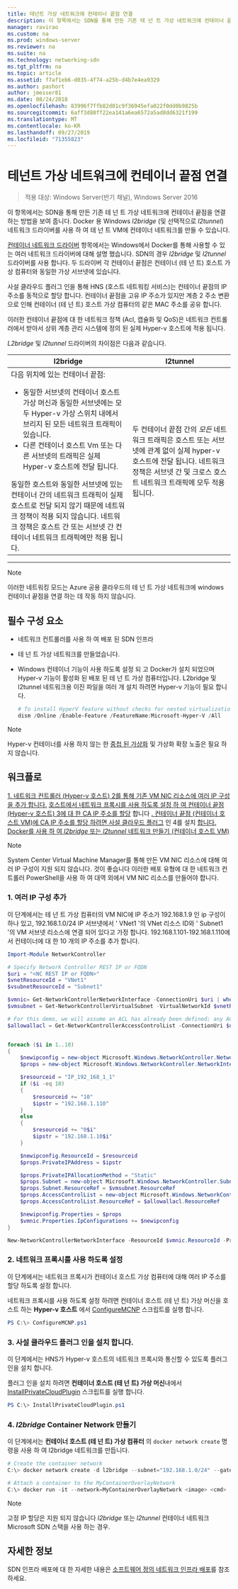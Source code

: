 ```yaml
---
title: 테넌트 가상 네트워크에 컨테이너 끝점 연결
description: 이 항목에서는 SDN을 통해 만든 기존 테 넌 트 가상 네트워크에 컨테이너 끝점을 연결 하는 방법을 보여 줍니다. Docker 용 Windows l2bridge (및 선택적으로 l2tunnel) 네트워크 드라이버를 사용 하 여 테 넌 트 VM에 컨테이너 네트워크를 만들 수 있습니다.
manager: ravirao
ms.custom: na
ms.prod: windows-server
ms.reviewer: na
ms.suite: na
ms.technology: networking-sdn
ms.tgt_pltfrm: na
ms.topic: article
ms.assetid: f7af1eb6-d035-4f74-a25b-d4b7e4ea9329
ms.author: pashort
author: jmesser81
ms.date: 08/24/2018
ms.openlocfilehash: 83996f7ffb82d01c9f36945efa022f0dd0b9825b
ms.sourcegitcommit: 6aff3d88ff22ea141a6ea6572a5ad8dd6321f199
ms.translationtype: MT
ms.contentlocale: ko-KR
ms.lasthandoff: 09/27/2019
ms.locfileid: "71355823"
---
```

# <a name="connect-container-endpoints-to-a-tenant-virtual-network"></a>테넌트 가상 네트워크에 컨테이너 끝점 연결

>적용 대상: Windows Server(반기 채널), Windows Server 2016

이 항목에서는 SDN을 통해 만든 기존 테 넌 트 가상 네트워크에 컨테이너 끝점을 연결 하는 방법을 보여 줍니다. Docker 용 Windows *l2bridge* (및 선택적으로 *l2tunnel*) 네트워크 드라이버를 사용 하 여 테 넌 트 VM에 컨테이너 네트워크를 만들 수 있습니다.

[컨테이너 네트워크 드라이버](https://docs.microsoft.com/virtualization/windowscontainers/container-networking/network-drivers-topologies) 항목에서는 Windows에서 Docker를 통해 사용할 수 있는 여러 네트워크 드라이버에 대해 설명 했습니다. SDN의 경우 *l2bridge* 및 *l2tunnel* 드라이버를 사용 합니다. 두 드라이버 각 컨테이너 끝점은 컨테이너 (테 넌 트) 호스트 가상 컴퓨터와 동일한 가상 서브넷에 있습니다. 

사설 클라우드 플러그 인을 통해 HNS (호스트 네트워킹 서비스)는 컨테이너 끝점의 IP 주소를 동적으로 할당 합니다. 컨테이너 끝점을 고유 IP 주소가 있지만 계층 2 주소 변환으로 인해 컨테이너 (테 넌 트) 호스트 가상 컴퓨터의 같은 MAC 주소를 공유 합니다. 

이러한 컨테이너 끝점에 대 한 네트워크 정책 (Acl, 캡슐화 및 QoS)은 네트워크 컨트롤러에서 받아서 상위 계층 관리 시스템에 정의 된 실제 Hyper-v 호스트에 적용 됩니다. 

*L2bridge* 및 *l2tunnel* 드라이버의 차이점은 다음과 같습니다.


|                                                                                                                                                                                                                                                                            l2bridge                                                                                                                                                                                                                                                                            |                                                                                                 l2tunnel                                                                                                  |
|----------------------------------------------------------------------------------------------------------------------------------------------------------------------------------------------------------------------------------------------------------------------------------------------------------------------------------------------------------------------------------------------------------------------------------------------------------------------------------------------------------------------------------------------------------------|-----------------------------------------------------------------------------------------------------------------------------------------------------------------------------------------------------------|
| 다음 위치에 있는 컨테이너 끝점: <ul><li>동일한 서브넷의 컨테이너 호스트 가상 머신과 동일한 서브넷에는 모두 Hyper-v 가상 스위치 내에서 브리지 된 모든 네트워크 트래픽이 있습니다. </li><li>다른 컨테이너 호스트 Vm 또는 다른 서브넷의 트래픽은 실제 Hyper-v 호스트에 전달 됩니다. </li></ul>동일한 호스트와 동일한 서브넷에 있는 컨테이너 간의 네트워크 트래픽이 실제 호스트로 전달 되지 않기 때문에 네트워크 정책이 적용 되지 않습니다. 네트워크 정책은 호스트 간 또는 서브넷 간 컨테이너 네트워크 트래픽에만 적용 됩니다. | 두 컨테이너 끝점 간의 *모든* 네트워크 트래픽은 호스트 또는 서브넷에 관계 없이 실제 hyper-v 호스트에 전달 됩니다. 네트워크 정책은 서브넷 간 및 크로스 호스트 네트워크 트래픽에 모두 적용 됩니다. |

---

>[!NOTE]
>이러한 네트워킹 모드는 Azure 공용 클라우드의 테 넌 트 가상 네트워크에 windows 컨테이너 끝점을 연결 하는 데 작동 하지 않습니다.


## <a name="prerequisites"></a>필수 구성 요소
-  네트워크 컨트롤러를 사용 하 여 배포 된 SDN 인프라
-  테 넌 트 가상 네트워크를 만들었습니다.
-  Windows 컨테이너 기능이 사용 하도록 설정 되 고 Docker가 설치 되었으며 Hyper-v 기능이 활성화 된 배포 된 테 넌 트 가상 컴퓨터입니다. L2bridge 및 l2tunnel 네트워크용 이진 파일을 여러 개 설치 하려면 Hyper-v 기능이 필요 합니다.

   ```powershell
   # To install HyperV feature without checks for nested virtualization
   dism /Online /Enable-Feature /FeatureName:Microsoft-Hyper-V /All 
   ```

>[!Note]
>Hyper-v 컨테이너를 사용 하지 않는 한 [중첩 된 가상화](https://msdn.microsoft.com/virtualization/hyperv_on_windows/user_guide/nesting) 및 가상화 확장 노출은 필요 하지 않습니다. 


## <a name="workflow"></a>워크플로

[1. 네트워크 컨트롤러 (Hyper-v 호스트)
2를 통해 기존 VM NIC 리소스에 여러 IP 구성을 추가 합니다.](#1-add-multiple-ip-configurations) [ 호스트에서 네트워크 프록시를 사용 하도록 설정 하 여 컨테이너 끝점 (Hyper-v 호스트)
3에 대 한 CA IP 주소를 할당](#2-enable-the-network-proxy) 합니다 [. 컨테이너 끝점 (컨테이너 호스트 VM)에 CA IP 주소를 할당 하려면 사설 클라우드 플러그](#3-install-the-private-cloud-plug-in) 인
4를 설치 [합니다. Docker를 사용 하 여 *l2bridge* 또는 *l2tunnel* 네트워크 만들기 (컨테이너 호스트 VM)](#4-create-an-l2bridge-container-network)

>[!NOTE]
>System Center Virtual Machine Manager를 통해 만든 VM NIC 리소스에 대해 여러 IP 구성이 지원 되지 않습니다. 것이 좋습니다 이러한 배포 유형에 대 한 네트워크 컨트롤러 PowerShell을 사용 하 여 대역 외에서 VM NIC 리소스를 만들어야 합니다.

### <a name="1-add-multiple-ip-configurations"></a>1. 여러 IP 구성 추가
이 단계에서는 테 넌 트 가상 컴퓨터의 VM NIC에 IP 주소가 192.168.1.9 인 ip 구성이 하나 있고, 192.168.1.0/24 IP 서브넷에서 ' VNet1 '의 VNet 리소스 ID와 ' Subnet1 '의 VM 서브넷 리소스에 연결 되어 있다고 가정 합니다. 192.168.1.101-192.168.1.110에서 컨테이너에 대 한 10 개의 IP 주소를 추가 합니다.

```powershell
Import-Module NetworkController

# Specify Network Controller REST IP or FQDN
$uri = "<NC REST IP or FQDN>"
$vnetResourceId = "VNet1"
$vsubnetResourceId = "Subnet1"

$vmnic= Get-NetworkControllerNetworkInterface -ConnectionUri $uri | where {$_.properties.IpConfigurations.Properties.PrivateIPAddress -eq "192.168.1.9" }
$vmsubnet = Get-NetworkControllerVirtualSubnet -VirtualNetworkId $vnetResourceId -ResourceId $vsubnetResourceId -ConnectionUri $uri

# For this demo, we will assume an ACL has already been defined; any ACL can be applied here
$allowallacl = Get-NetworkControllerAccessControlList -ConnectionUri $uri -ResourceId "AllowAll"


foreach ($i in 1..10)
{
    $newipconfig = new-object Microsoft.Windows.NetworkController.NetworkInterfaceIpConfiguration
    $props = new-object Microsoft.Windows.NetworkController.NetworkInterfaceIpConfigurationProperties

    $resourceid = "IP_192_168_1_1"
    if ($i -eq 10) 
    {
        $resourceid += "10"
        $ipstr = "192.168.1.110"
    }
    else
    {
        $resourceid += "0$i"
        $ipstr = "192.168.1.10$i"
    }

    $newipconfig.ResourceId = $resourceid
    $props.PrivateIPAddress = $ipstr    

    $props.PrivateIPAllocationMethod = "Static"
    $props.Subnet = new-object Microsoft.Windows.NetworkController.Subnet
    $props.Subnet.ResourceRef = $vmsubnet.ResourceRef
    $props.AccessControlList = new-object Microsoft.Windows.NetworkController.AccessControlList
    $props.AccessControlList.ResourceRef = $allowallacl.ResourceRef

    $newipconfig.Properties = $props
    $vmnic.Properties.IpConfigurations += $newipconfig
}

New-NetworkControllerNetworkInterface -ResourceId $vmnic.ResourceId -Properties $vmnic.Properties -ConnectionUri $uri
```

### <a name="2-enable-the-network-proxy"></a>2. 네트워크 프록시를 사용 하도록 설정
이 단계에서는 네트워크 프록시가 컨테이너 호스트 가상 컴퓨터에 대해 여러 IP 주소를 할당 하도록 설정 합니다. 

네트워크 프록시를 사용 하도록 설정 하려면 컨테이너 호스트 (테 넌 트) 가상 머신을 호스트 하는 **Hyper-v 호스트** 에서 [ConfigureMCNP](https://github.com/Microsoft/SDN/blob/master/Containers/ConfigureMCNP.ps1) 스크립트를 실행 합니다.

```powershell
PS C:\> ConfigureMCNP.ps1
```

### <a name="3-install-the-private-cloud-plug-in"></a>3. 사설 클라우드 플러그 인을 설치 합니다.
이 단계에서는 HNS가 Hyper-v 호스트의 네트워크 프록시와 통신할 수 있도록 플러그 인을 설치 합니다.

플러그 인을 설치 하려면 **컨테이너 호스트 (테 넌 트) 가상 머신**내에서 [InstallPrivateCloudPlugin](https://github.com/Microsoft/SDN/blob/master/Containers/InstallPrivateCloudPlugin.ps1) 스크립트를 실행 합니다.


```powershell
PS C:\> InstallPrivateCloudPlugin.ps1
```

### <a name="4-create-an-l2bridge-container-network"></a>4. *l2bridge* Container Network 만들기
이 단계에서는 **컨테이너 호스트 (테 넌 트) 가상 컴퓨터** 의 `docker network create` 명령을 사용 하 여 l2bridge 네트워크를 만듭니다. 

```powershell
# Create the container network
C:\> docker network create -d l2bridge --subnet="192.168.1.0/24" --gateway="192.168.1.1" MyContainerOverlayNetwork

# Attach a container to the MyContainerOverlayNetwork 
C:\> docker run -it --network=MyContainerOverlayNetwork <image> <cmd>
```

>[!NOTE]
>고정 IP 할당은 지원 되지 않습니다 *l2bridge* 또는 *l2tunnel* 컨테이너 네트워크 Microsoft SDN 스택을 사용 하는 경우.

## <a name="more-information"></a>자세한 정보
SDN 인프라 배포에 대 한 자세한 내용은 [소프트웨어 정의 네트워크 인프라 배포](https://docs.microsoft.com/windows-server/networking/sdn/deploy/deploy-a-software-defined-network-infrastructure)를 참조 하세요.

